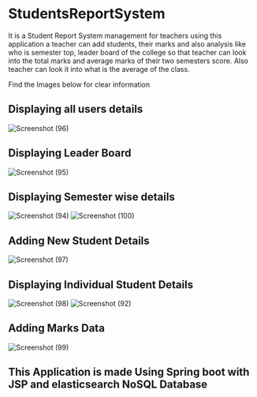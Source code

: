 # StudentsReportSystem

It is a Student Report System management for teachers
using this application a teacher can add students, their marks and also analysis like who is semester top, leader board of the college so that teacher can 
look into the total marks and average marks of their two semesters score. Also teacher can look it into what is the average of the class.

Find the Images below for clear information 


## Displaying all users details
![Screenshot (96)](https://user-images.githubusercontent.com/60094500/220574577-c759bc64-f7ff-4e0b-945d-a4ba33c695e2.png)

## Displaying Leader Board
![Screenshot (95)](https://user-images.githubusercontent.com/60094500/220574726-5e3afd96-a18f-45ba-baa8-c3aad71475d2.png)

## Displaying Semester wise details
![Screenshot (94)](https://user-images.githubusercontent.com/60094500/220574809-b4a08da6-bcde-488c-a473-6cbd85632694.png)
![Screenshot (100)](https://user-images.githubusercontent.com/60094500/220575200-c467339e-0a2b-4335-867c-2a83711a875a.png)

## Adding New Student Details
![Screenshot (97)](https://user-images.githubusercontent.com/60094500/220575373-e577c1db-8c85-4703-8c6b-565ee0e91ee8.png)

## Displaying Individual Student Details 
![Screenshot (98)](https://user-images.githubusercontent.com/60094500/220575555-771b6136-9050-4732-b36d-cde87c7a842c.png)
![Screenshot (92)](https://user-images.githubusercontent.com/60094500/220575762-16ba9c69-0c27-4c76-932b-c848dd8f9822.png)


## Adding Marks Data
![Screenshot (99)](https://user-images.githubusercontent.com/60094500/220575918-de84c40b-2846-46a3-9a84-0fdff65917b8.png)



## This Application is made Using Spring boot with JSP and elasticsearch NoSQL Database
